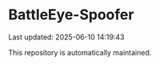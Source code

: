 # BattleEye-Spoofer

Last updated: 2025-06-10 14:19:43

This repository is automatically maintained.

